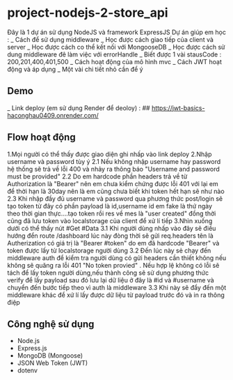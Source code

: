 ﻿# project-nodejs-2-store_api
Đây là 1 dự án sử dụng NodeJS và framework ExpressJS
Dự án giúp em học :
  _ Cách để sử dụng middleware
  _ Học được cách giao tiếp của client và server
  _ Học được cách co thể kết nối với MongooseDB
  _ Học được cách sử dung middleware đê làm việc với errorHandle
  _ Biết được 1 vài stausCode : 200,201,400,401,500
  _ Cách hoạt động của mô hình mvc 
  _ Cách JWT hoạt động và áp dụng 
  _ Một vài chi tiết nhỏ cần để ý

## Demo
  _ Link deploy (em sử dụng Render để deoloy) :
    ## https://jwt-basics-haconghau0409.onrender.com/

## Flow hoạt động 
  1.Mọi người có thể thấy được giao diện ghi nhấp vào link deploy
  2.Nhập username và password tùy ý
    2.1  Nếu không nhập username hay password hệ thống sẽ trả về lỗi 400
         và nhảy ra thông báo "Username and password must be provided"
    2.2  Do em hardcode phần headers trả về từ Authorization là "Bearer"
         nên em chưa kiểm chứng được lỗi 401 với lại em để thời hạn là
         30day nên là em cũng chưa biết khi token hết hạn sẽ như nào
    2.3  Khi nhập đầy đủ username và password qua phương thức post/login
         sẽ tạo token từ đây có phần payload là id,username id em fake
         là thứ ngày theo thời gian thực....tạo token rồi res về mes là
         "user created" đồng thời cũng đã lưu token vào localstorage của
         client để xử lí tiếp
  3.Nhìn xuống dưới có thể thấy nút #Get #Data
    3.1  Khi người dùng nhấp vào đây sẽ điều hướng đển route /dashboard
         lúc này đòng thời sẽ gửi req.headers tên là Autherization 
         có giá trị là "Bearer #token" do em đã hardcode "Bearer" và 
         token được lấy từ localstorage người dùng
    3.2  Đến lúc này sẻ chạy đến middleware auth để kiểm tra người dùng
         có gửi headers cần thiết không nếu không sẽ quăng ra lỗi 401
         "No token provied" . Nếu hợp lệ không có lỗi sẽ tách để lấy token
         người dùng,nếu thành công sẽ sử dụng phương thức verify để lấy payload
         sau đó lưu lại dữ liệu ở đây là #id và #username và chuyển đến bước tiếp 
         theo vì auth là middleware
    3.3  Khi này sẽ đẩy đến một middleware khác để xứ lí lấy được dữ liệu từ payload
         trước đó và in ra thông điệp 

## Công nghệ sử dụng

- Node.js
- Express.js
- MongoDB (Mongoose)
- JSON Web Token (JWT)
- dotenv  
         
         
          
